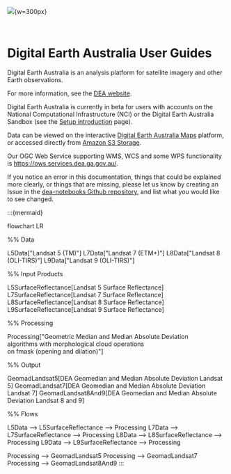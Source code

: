 ![](/_files/logos/dea-logo-inline.svg){w=300px}

&nbsp;

# Digital Earth Australia User Guides

Digital Earth Australia is an analysis platform for satellite imagery and other Earth observations.

For more information, see the [DEA website](http://www.ga.gov.au/dea).

Digital Earth Australia is currently in beta for users with accounts on the National Computational Infrastructure (NCI) or the Digital Earth Australia Sandbox (see the [Setup introduction](/guides/setup/README/) page).

Data can be viewed on the interactive [Digital Earth Australia Maps](https://maps.dea.ga.gov.au/) platform, or accessed directly from [Amazon S3 Storage](https://data.dea.ga.gov.au).

Our OGC Web Service supporting WMS, WCS and some WPS functionality is <https://ows.services.dea.ga.gov.au/>.

If you notice an error in this documentation, things that could be explained more clearly, or things that are missing, please let us know by creating an Issue in the [dea-notebooks Github repository](https://github.com/GeoscienceAustralia/dea-notebooks/issues), and list what you would like to see changed.

:::{mermaid}

flowchart LR

%% Data

L5Data["Landsat 5 (TM)"]
L7Data["Landsat 7 (ETM+)"]
L8Data["Landsat 8 (OLI-TIRS)"]
L9Data["Landsat 9 (OLI-TIRS)"]

%% Input Products

L5SurfaceReflectance[Landsat 5 Surface Reflectance]
L7SurfaceReflectance[Landsat 7 Surface Reflectance]
L8SurfaceReflectance[Landsat 8 Surface Reflectance]
L9SurfaceReflectance[Landsat 9 Surface Reflectance]

%% Processing

Processing["Geometric Median and Median Absolute Deviation<br />algorithms with morphological cloud operations<br />on fmask (opening and dilation)"]

%% Output

GeomadLandsat5[DEA Geomedian and Median Absolute Deviation Landsat 5]
GeomadLandsat7[DEA Geomedian and Median Absolute Deviation Landsat 7]
GeomadLandsat8And9[DEA Geomedian and Median Absolute Deviation Landsat 8 and 9]

%% Flows

L5Data --> L5SurfaceReflectance --> Processing
L7Data --> L7SurfaceReflectance --> Processing
L8Data --> L8SurfaceReflectance --> Processing
L9Data --> L9SurfaceReflectance --> Processing

Processing --> GeomadLandsat5
Processing --> GeomadLandsat7
Processing --> GeomadLandsat8And9
:::
